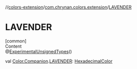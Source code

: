 //[colors-extension](../../index.md)/[com.chrynan.colors.extension](index.md)/[LAVENDER](-l-a-v-e-n-d-e-r.md)



# LAVENDER  
[common]  
Content  
@[ExperimentalUnsignedTypes](https://kotlinlang.org/api/latest/jvm/stdlib/kotlin/-experimental-unsigned-types/index.html)()  
  
val [Color.Companion](../../../colors-core/colors-core/com.chrynan.colors/-color/-companion/index.md).[LAVENDER](-l-a-v-e-n-d-e-r.md): [HexadecimalColor](../../../colors-core/colors-core/com.chrynan.colors/-hexadecimal-color/index.md)  



